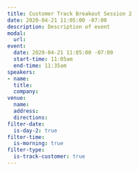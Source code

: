 ```yaml
---
title: Customer Track Breakout Session 2
date: 2020-04-21 11:05:00 -07:00
description: Description of event
modal:
  url: 
event:
  date: 2020-04-21 11:05:00 -07:00
  start-time: 11:05am
  end-time: 11:35am
speakers:
- name: 
  title: 
  company: 
venue:
  name: 
  address: 
  directions: 
filter-date:
  is-day-2: true
filter-time:
  is-morning: true
filter-type:
  is-track-customer: true
---
```


